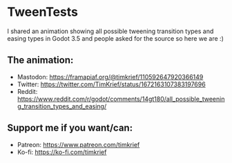 # TweenTests

I shared an animation showing all possible tweening transition types and easing types in Godot 3.5 and people asked for the source so here we are :)

## The animation:

- Mastodon: https://framapiaf.org/@timkrief/110592647920366149
- Twitter: https://twitter.com/TimKrief/status/1672163107383197696
- Reddit: https://www.reddit.com/r/godot/comments/14gt180/all_possible_tweening_transition_types_and_easing/

## Support me if you want/can:
- Patreon: https://www.patreon.com/timkrief
- Ko-fi: https://ko-fi.com/timkrief
